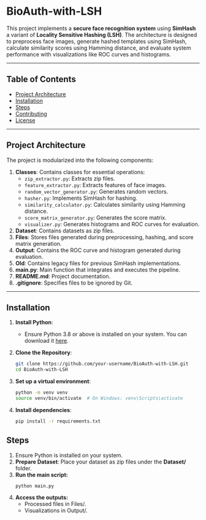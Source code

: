 # BioAuth-with-LSH

This project implements a **secure face recognition system** using **SimHash** a variant of **Locality Sensitive Hashing (LSH)**. The architecture is designed to preprocess face images, generate hashed templates using SimHash, calculate similarity scores using Hamming distance, and evaluate system performance with visualizations like ROC curves and histograms.

---

## Table of Contents

- [Project Architecture](#project-architecture)
- [Installation](#installation)
- [Steps](#steps)
- [Contributing](#contributing)
- [License](#license)

---

## Project Architecture

The project is modularized into the following components:

1. **Classes**: Contains classes for essential operations:
   - `zip_extractor.py`: Extracts zip files.
   - `feature_extractor.py`: Extracts features of face images.
   - `random_vector_generator.py`: Generates random vectors.
   - `hasher.py`: Implements SimHash for hashing.
   - `similarity_calculator.py`: Calculates similarity using Hamming distance.
   - `score_matrix_generator.py`: Generates the score matrix.
   - `visualizer.py`: Generates histograms and ROC curves for evaluation.
2. **Dataset**: Contains datasets as zip files.
3. **Files**: Stores files generated during preprocessing, hashing, and score matrix generation.
4. **Output**: Contains the ROC curve and histogram generated during evaluation.
5. **Old**: Contains legacy files for previous SimHash implementations.
6. **main.py**: Main function that integrates and executes the pipeline.
7. **README.md**: Project documentation.
8. **.gitignore**: Specifies files to be ignored by Git.

---

## Installation

1. **Install Python**:
   - Ensure Python 3.8 or above is installed on your system. You can download it [here](https://www.python.org/).

2. **Clone the Repository**:
   ```bash
   git clone https://github.com/your-username/BioAuth-with-LSH.git
   cd BioAuth-with-LSH

3. **Set up a virtual environment**:
    ```bash
    python -m venv venv
    source venv/bin/activate  # On Windows: venv\Scripts\activate

4. **Install dependencies**:
    ```bash
    pip install -r requirements.txt

## Steps

1. Ensure Python is installed on your system.
2. **Prepare Dataset**: Place your dataset as zip files under the **Dataset/** folder.
3. **Run the main script:**
    ```bash
    python main.py
4. **Access the outputs:**
    * Processed files in Files/.
    * Visualizations in Output/.

